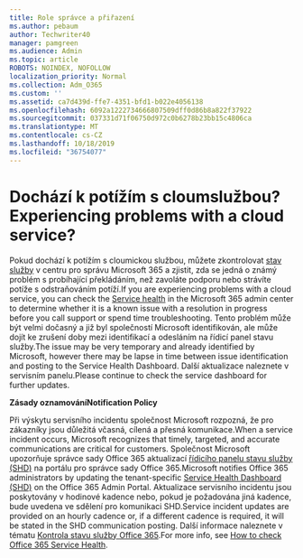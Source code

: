 ```yaml
---
title: Role správce a přiřazení
ms.author: pebaum
author: Techwriter40
manager: pamgreen
ms.audience: Admin
ms.topic: article
ROBOTS: NOINDEX, NOFOLLOW
localization_priority: Normal
ms.collection: Adm_O365
ms.custom: ''
ms.assetid: ca7d439d-ffe7-4351-bfd1-b022e4056138
ms.openlocfilehash: 6092a1222734666807509dff0d86b8a822f37922
ms.sourcegitcommit: 037331d71f06750d972c0b6278b23bb15c4806ca
ms.translationtype: MT
ms.contentlocale: cs-CZ
ms.lasthandoff: 10/18/2019
ms.locfileid: "36754077"
---
```

# <a name="experiencing-problems-with-a-cloud-service"></a><span data-ttu-id="7a7b1-102">Dochází k potížím s cloumslužbou?</span><span class="sxs-lookup"><span data-stu-id="7a7b1-102">Experiencing problems with a cloud service?</span></span>

<span data-ttu-id="7a7b1-103">Pokud dochází k potížím s cloumickou službou, můžete zkontrolovat [stav služby](https://admin.microsoft.com/AdminPortal/Home#/servicehealth) v centru pro správu Microsoft 365 a zjistit, zda se jedná o známý problém s probíhající překládáním, než zavoláte podporu nebo strávíte potíže s odstraňováním potíží.</span><span class="sxs-lookup"><span data-stu-id="7a7b1-103">If you are experiencing problems with a cloud service, you can check the [Service health](https://admin.microsoft.com/AdminPortal/Home#/servicehealth) in the Microsoft 365 admin center to determine whether it is a known issue with a resolution in progress before you call support or spend time troubleshooting.</span></span> <span data-ttu-id="7a7b1-104">Tento problém může být velmi dočasný a již byl společností Microsoft identifikován, ale může dojít ke zrušení doby mezi identifikací a odesláním na řídicí panel stavu služby.</span><span class="sxs-lookup"><span data-stu-id="7a7b1-104">The issue may be very temporary and already identified by Microsoft, however there may be lapse in time between issue identification and posting to the Service Health Dashboard.</span></span> <span data-ttu-id="7a7b1-105">Další aktualizace naleznete v servisním panelu.</span><span class="sxs-lookup"><span data-stu-id="7a7b1-105">Please continue to check the service dashboard for further updates.</span></span>

<span data-ttu-id="7a7b1-106">**Zásady oznamování**</span><span class="sxs-lookup"><span data-stu-id="7a7b1-106">**Notification Policy**</span></span>

<span data-ttu-id="7a7b1-107">Při výskytu servisního incidentu společnost Microsoft rozpozná, že pro zákazníky jsou důležitá včasná, cílená a přesná komunikace.</span><span class="sxs-lookup"><span data-stu-id="7a7b1-107">When a service incident occurs, Microsoft recognizes that timely, targeted, and accurate communications are critical for customers.</span></span> <span data-ttu-id="7a7b1-108">Společnost Microsoft upozorňuje správce sady Office 365 aktualizací [řídicího panelu stavu služby (SHD)](https://admin.microsoft.com/AdminPortal/Home#/servicehealth) na portálu pro správce sady Office 365.</span><span class="sxs-lookup"><span data-stu-id="7a7b1-108">Microsoft notifies Office 365 administrators by updating the tenant-specific [Service Health Dashboard (SHD)](https://admin.microsoft.com/AdminPortal/Home#/servicehealth) on the Office 365 Admin Portal.</span></span> <span data-ttu-id="7a7b1-109">Aktualizace servisního incidentu jsou poskytovány v hodinové kadence nebo, pokud je požadována jiná kadence, bude uvedena ve sdělení pro komunikaci SHD.</span><span class="sxs-lookup"><span data-stu-id="7a7b1-109">Service incident updates are provided on an hourly cadence or, if a different cadence is required, it will be stated in the SHD communication posting.</span></span> <span data-ttu-id="7a7b1-110">Další informace naleznete v tématu [Kontrola stavu služby Office 365](https://docs.microsoft.com/office365/enterprise/view-service-health).</span><span class="sxs-lookup"><span data-stu-id="7a7b1-110">For more info, see [How to check Office 365 Service Health](https://docs.microsoft.com/office365/enterprise/view-service-health).</span></span>

